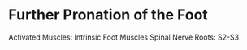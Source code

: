 # Further Pronation of the Foot

Activated Muscles: Intrinsic Foot Muscles
Spinal Nerve Roots: S2-S3